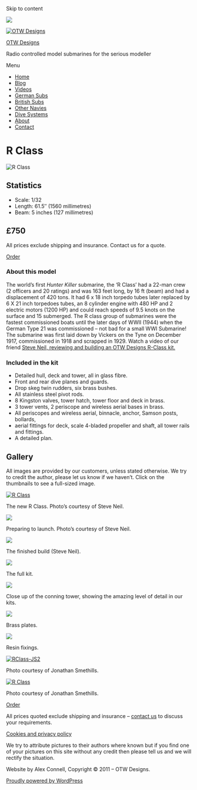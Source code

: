 Skip to content

![](/downloaded/images/cropped-home-back.jpg)

[![OTW Designs](/downloaded/images/cropped-fish-1.png)](/)

[OTW Designs](/)

Radio controlled model submarines for the serious modeller

Menu

  * [Home](/)
  * [Blog](/blog/)
  * [Videos](/videos/)
  * [German Subs](/#GermanSubs)
  * [British Subs](/#BritishSubs)
  * [Other Navies](/#OtherNavies)
  * [Dive Systems](/#DiveSystems)
  * [About](/about-2/)
  * [Contact](/contact-us/)

# R Class

![R Class](/downloaded/images/MayHansenDam-19-1568x1050.jpg)

## Statistics

  * Scale: 1/32
  * Length: 61.5″ (1560 millimetres)
  * Beam: 5 inches (127 millimetres)

## £750

All prices exclude shipping and insurance. Contact us for a quote.

[  Order ](/contact-us/)

### About this model

The world’s first _Hunter Killer_ submarine, the ‘R Class’ had a 22-man crew (2 officers and 20 ratings) and was 163 feet long, by 16 ft (beam) and had a displacement of 420 tons. It had 6 x 18 inch torpedo tubes later replaced by 6 X 21 inch torpedoes tubes, an 8 cylinder engine with 480 HP and 2 electric motors (1200 HP) and could reach speeds of 9.5 knots on the surface and 15 submerged. The R class group of submarines were the fastest commissioned boats until the later days of WWII (1944) when the German Type 21 was commissioned – not bad for a small WWI Submarine! The submarine was first laid down by Vickers on the Tyne on December 1917, commissioned in 1918 and scrapped in 1929. Watch a video of our friend [Steve Neil, reviewing and building an OTW Designs R-Class kit.](https://www.youtube.com/watch?v=li22rHCPt28 "R-Class Hunter Killer build")

### Included in the kit

  * Detailed hull, deck and tower, all in glass fibre.
  * Front and rear dive planes and guards.
  * Drop skeg twin rudders, six brass bushes.
  * All stainless steel pivot rods.
  * 8 Kingston valves, tower hatch, tower floor and deck in brass.
  * 3 tower vents, 2 periscope and wireless aerial bases in brass.
  * All periscopes and wireless aerial, binnacle, anchor, Samson posts, bollards,
  * aerial fittings for deck, scale 4-bladed propeller and shaft, all tower rails and fittings.
  * A detailed plan.

## Gallery

All images are provided by our customers, unless stated otherwise. We try to
credit the author, please let us know if we haven’t. Click on the thumbnails
to see a full-sized image.

[![R Class](/downloaded/images/MayHansenDam-19-1568x1050.jpg)](/wp-content/uploads/2019/05/MayHansenDam-19.jpg)

The new R Class. Photo’s courtesy of Steve Neil.

[![](/downloaded/images/MayHansenDam-5-1568x1050.jpg)](/wp-content/uploads/2019/05/MayHansenDam-5.jpg)

Preparing to launch. Photo’s courtesy of Steve Neil.

[![](/downloaded/images/DSC02071-1568x882.jpg)](/wp-content/uploads/2019/05/DSC02071.jpg)

The finished build (Steve Neil).

[![](/downloaded/images/TheNewModel004.jpg)](/wp-content/uploads/2019/05/TheNewModel004.jpg)

The full kit.

[![](/downloaded/images/TheNewModel013.jpg)](/wp-content/uploads/2019/05/TheNewModel013.jpg)

Close up of the conning tower, showing the amazing level of detail in our
kits.

[![](/downloaded/images/TheNewModel012.jpg)](/wp-content/uploads/2019/05/TheNewModel012.jpg)

Brass plates.

[![](/downloaded/images/TheNewModel009.jpg)](/wp-content/uploads/2019/05/TheNewModel009.jpg)

Resin fixings.

[![RClass-JS2](/downloaded/images/image7.jpeg)](/wp-content/uploads/2021/01/image7.jpeg)

Photo courtesy of Jonathan Smethills.

[![R Class](/downloaded/images/retouch-image8.jpeg)](/wp-content/uploads/2021/01/retouch-image8.jpeg)

Photo courtesy of Jonathan Smethills.

[  Order ](/contact-us/)

All prices quoted exclude shipping and insurance – [contact us](/contact-us/) to discuss your requirements.

[Cookies and privacy policy](/cookies-privacy-policy/)

We try to attribute pictures to their authors where known but if you find one
of your pictures on this site without any credit then please tell us and we
will rectify the situation.

Website by Alex Connell, Copyright © 2011 – OTW Designs.

[ Proudly powered by WordPress ](https://en-gb.wordpress.org/)

